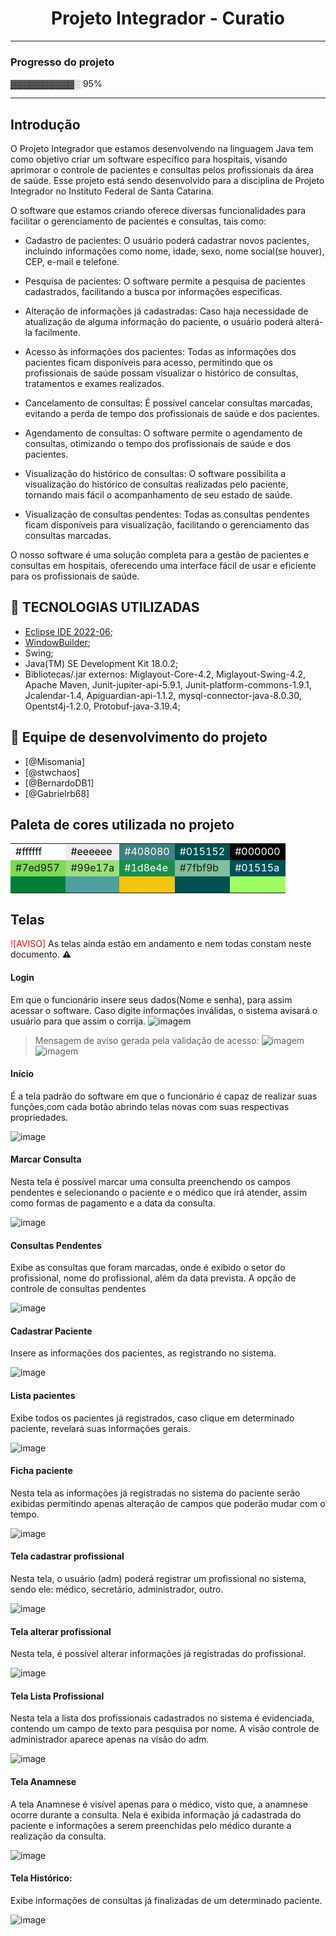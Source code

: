 
<h1 align="center"> Projeto Integrador - Curatio  </h1>


---
### Progresso do projeto
▓▓▓▓▓▓▓▓▓▓░ 95%



---

## Introdução
O Projeto Integrador que estamos desenvolvendo na linguagem Java tem como objetivo criar um software específico para hospitais, visando aprimorar o controle de pacientes e consultas pelos profissionais da área de saúde. Esse projeto está sendo desenvolvido para a disciplina de Projeto Integrador no Instituto Federal de Santa Catarina.

O software que estamos criando oferece diversas funcionalidades para facilitar o gerenciamento de pacientes e consultas, tais como:

 - Cadastro de pacientes: O usuário poderá cadastrar novos pacientes, incluindo informações como nome, idade, sexo, nome social(se houver), CEP, e-mail e telefone.

 - Pesquisa de pacientes: O software permite a pesquisa de pacientes cadastrados, facilitando a busca por informações específicas.

 - Alteração de informações já cadastradas: Caso haja necessidade de atualização de alguma informação do paciente, o usuário poderá alterá-la facilmente.

 - Acesso às informações dos pacientes: Todas as informações dos pacientes ficam disponíveis para acesso, permitindo que os profissionais de saúde possam visualizar o histórico de consultas, tratamentos e exames realizados.

 - Cancelamento de consultas: É possível cancelar consultas marcadas, evitando a perda de tempo dos profissionais de saúde e dos pacientes.

 - Agendamento de consultas: O software permite o agendamento de consultas, otimizando o tempo dos profissionais de saúde e dos pacientes.

 - Visualização do histórico de consultas: O software possibilita a visualização do histórico de consultas realizadas pelo paciente, tornando mais fácil o acompanhamento de seu estado de saúde.

 - Visualização de consultas pendentes: Todas as consultas pendentes ficam disponíveis para visualização, facilitando o gerenciamento das consultas marcadas.

O nosso software é uma solução completa para a gestão de pacientes e consultas em hospitais, oferecendo uma interface fácil de usar e eficiente para os profissionais de saúde.


## :wrench: TECNOLOGIAS UTILIZADAS

- [Eclipse IDE 2022-06](https://www.eclipse.org/downloads/);
- [WindowBuilder](https://www.eclipse.org/windowbuilder/);
- Swing;
- Java(TM) SE Development Kit 18.0.2; 
- Bibliotecas/.jar externos: Miglayout-Core-4.2, Miglayout-Swing-4.2, Apache Maven, Junit-jupiter-api-5.9.1, Junit-platform-commons-1.9.1, Jcalendar-1.4, Apiguardian-api-1.1.2, mysql-connector-java-8.0.30, Opentst4j-1.2.0, Protobuf-java-3.19.4;

## :busts_in_silhouette: Equipe de desenvolvimento do projeto
- [@Misomania]
- [@stwchaos]
- [@BernardoDB1]
- [@Gabrielrb68]

## Paleta de cores utilizada no projeto

<table>
  <tbody>
    <tr>
      <td style="background-color:#ffffff; color:#000000">#ffffff</td>
      <td style="background-color:#eeeeee; color:#000000">#eeeeee</td>
      <td style="background-color:#408080; color:#ffffff">#408080</td>
      <td style="background-color:#015152; color:#ffffff">#015152</td>
      <td style="background-color:#000000; color:#ffffff">#000000</td>
    </tr>
    <tr>
      <td style="background-color:#7ed957">#7ed957</td>
      <td style="background-color:#99e17a">#99e17a</td>
      <td style="background-color:#1d8e4e; color:#ffffff">#1d8e4e</td>
      <td style="background-color:#7fbf9b">#7fbf9b</td>
      <td style="background-color:#01515a; color:#ffffff">#01515a</td>
    </tr>
    <tr>
      <td style="background-color:#008037; color:#008037">#008037</td>
      <td style="background-color:#50a0a0; color:#50a0a0">#50a0a0</td>
      <td style="background-color:#f1c40f; color:#f1c40f">#f1c40f</td>
      <td style="background-color:#005151; color:#005151">#005151</td>
      <td style="background-color: #9eff62; color: #9eff62"> #9eff62</td>
    </tr>
  </tbody>
</table>



## Telas
<span style="color:red;">![AVISO]</span> As telas ainda estão em andamento e nem todas constam neste documento. :warning:

####  Login
  Em que o funcionário insere seus dados(Nome e senha), para assim acessar o software.
Caso digite informações inválidas, o sistema avisará o usuário para que assim o corrija.
  ![imagem](https://github.com/stwchaos/curatio/blob/main/imgMD/TelaInicial1.png)

> Mensagem de aviso gerada pela validação de acesso:
  ![imagem](https://github.com/stwchaos/curatio/blob/main/imgMD/TelaInicial2.png)
  ![imagem](https://github.com/stwchaos/curatio/blob/main/imgMD/TelaInicial3.png)

#### Início
É a tela padrão do software em que o funcionário é capaz de realizar suas funções,com cada botão abrindo telas novas com suas respectivas propriedades.

![image](https://github.com/stwchaos/curatio/blob/main/imgMD/TelaPadrao.png)


#### Marcar Consulta
Nesta tela é possível marcar uma consulta preenchendo os campos pendentes e selecionando o paciente e o médico que irá atender, assim como formas de pagamento e a data da consulta.
 
 ![image](https://github.com/stwchaos/curatio/blob/main/imgMD/TelaMarcarConsulta.png)

#### Consultas Pendentes
Exibe as consultas que foram marcadas, onde é exibido o setor do profissional, nome do profissional, além da data prevista. A opção de controle de consultas pendentes 

 ![image](https://github.com/stwchaos/curatio/blob/main/imgMD/TelaConsultaPendente.png)


#### Cadastrar Paciente
  Insere as informações dos pacientes, as registrando no sistema.
  
![image](https://github.com/stwchaos/curatio/blob/main/imgMD/TelaCadastroPaciente.png)


#### Lista pacientes
Exibe todos os pacientes já registrados, caso clique em determinado paciente, revelará suas informações gerais.

![image](https://github.com/stwchaos/curatio/blob/main/imgMD/TelaListaPaciente.png)

#### Ficha paciente
Nesta tela as informações já registradas no sistema do paciente serão exibidas permitindo apenas alteração de campos que poderão mudar com o tempo.

![image](https://github.com/stwchaos/curatio/blob/main/imgMD/TelaFichaPacientes.png)


#### Tela cadastrar profissional
Nesta tela, o usuário (adm) poderá registrar um profissional no sistema, sendo ele: médico, secretário, administrador, outro.

![image](https://github.com/stwchaos/curatio/blob/main/imgMD/TelaCadastrarProfissional-Medico.png)


#### Tela alterar profissional
Nesta tela, é possível alterar informações já registradas do profissional.

![image](https://github.com/stwchaos/curatio/blob/main/imgMD/TelaAlterarProfissional.png)

#### Tela Lista Profissional
Nesta tela a lista dos profissionais cadastrados no sistema é evidenciada, contendo um campo de texto para pesquisa por nome. A visão controle de administrador aparece apenas na visão do adm.

![image](https://github.com/stwchaos/curatio/blob/main/imgMD/TelaListaProfissionais.png)


#### Tela Anamnese
A tela Anamnese é visível apenas para o médico, visto que, a anamnese ocorre durante a consulta. Nela é exibida informação já cadastrada do paciente e informações a serem preenchidas pelo médico durante a realização da consulta.

![image](https://github.com/stwchaos/curatio/blob/main/imgMD/TelaAnamnese.png)

#### Tela Histórico:
Exibe informações de consultas já finalizadas de um determinado paciente.

![image](https://github.com/stwchaos/curatio/blob/main/imgMD/TelaHistorico.png)
